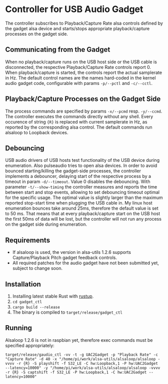 # Controller for USB Audio Gadget
The controller subscribes to Playback/Capture Rate alsa controls defined by the gadget alsa device and starts/stops appropriate playback/capture processes on the gadget side.

## Communicating from the Gadget
When no playback/capture runs on the USB host side or the USB cable is disconnected, the respective Playback/Capture Rate controls report 0. When playback/capture is started, the controls report the actual samplerate in Hz. The default control names are the names hard-coded in the kernel audio gadget code, configurable with params `-p/--pctl` and `-c/--cctl`.

## Playback/Capture Processes on the Gadget Side
The process commands are specified by params `-x/--pcmd` resp. `-y/--ccmd`. The controller executes the commands directly without any shell. Every occurence of string `{R}` is replaced with current samplerate in Hz, as reported by the corresponding alsa control.
The default commands run alsaloop to Loopback devices.

## Debouncing
USB audio drivers of USB hosts test functionality of the USB device during enumeration. Also pulseaudio tries to open alsa devices. In order to avoid bounced starting/killing the gadget-side processes, the controller implements a debouncer, delaying start of the respective process by a timeout in param `-d/--timeout`. Value 0 disables the debouncing. With parameter `-t/--show-timing` the controller measures and reports the time between start and stop events, allowing to set debouncing timeout optimal for the specific usage. The optimal value is slightly larger than the maximum reported stop-start time when plugging the USB cable in. My linux host enumeration bounces take around 25ms, therefore the default value is set to 50 ms. That means that at every playback/capture start on the USB host the first 50ms of data will be lost, but the controller will not run any process on the gadget side during enumeration.

## Requirements
* If alsaloop is used, the version in alsa-utils 1.2.6 supports Capture/Playback Pitch gadget feedback controls.
* All required patches for the audio gadget have not been submitted yet, subject to change soon.

## Installation
1. Installing latest stable Rust with [rustup](https://www.rust-lang.org/tools/install).
2. `cd gadget_ctl`
3. `cargo build --release`
4. The binary is compiled to `target/release/gadget_ctl`

## Running
Alsaloop 1.2.6 is not in raspbian yet, therefore exec commands must be specified appropriately:
```
target/release/gaudio_ctl -vv -t -g UAC2Gadget -p "Playback Rate" -c "Capture Rate" -d 40 -x "/home/pi/work/alsa-utils/alsaloop/alsaloop -vvvv -r {R} -S playshift -f S32_LE -C hw:Loopback,1 -P hw:UAC2Gadget  --latency=10000" -y "/home/pi/work/alsa-utils/alsaloop/alsaloop -vvvv -r {R} -S captshift -f S32_LE -P hw:Loopback,1 -C hw:UAC2Gadget --latency=10000"
```
